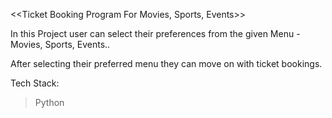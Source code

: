 <<Ticket Booking Program For Movies, Sports, Events>>

In  this Project user can select their preferences from the given Menu - Movies, Sports, Events..

After selecting their preferred menu they can move on with ticket bookings.

Tech Stack:
> Python


